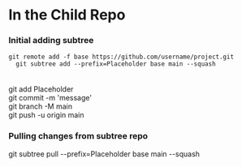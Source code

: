 <!-- In the Child Repo -->
<!-- Initial adding subtree -->
<h1>In the Child Repo</h1>
<h3>Initial adding subtree</h3>
<code>git remote add -f base https://github.com/username/project.git
  git subtree add --prefix=Placeholder base main --squash
</code>
<br/>

<br/>
git add Placeholder
<br/>
git commit -m 'message'
<br/>
git branch -M main
<br/>
git push -u origin main
<br/>

<!-- Pulling changes from subtree repo -->
<h3>Pulling changes from subtree repo</h3>
git subtree pull --prefix=Placeholder base main --squash
